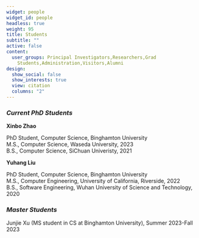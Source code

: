 ```yaml
---
widget: people
widget_id: people
headless: true
weight: 95
title: Students
subtitle: ""
active: false
content:
  user_groups: Principal Investigators,Researchers,Grad
    Students,Administration,Visitors,Alumni
design:
  show_social: false
  show_interests: true
  view: citation
  columns: "2"
---
```

### ***Current PhD Students***

**X﻿inbo Zhao**

PhD Student, Computer Science, Binghamton University\
M.S., Computer Science, Waseda University, 2023\
B.S., Computer Science, SiChuan Univeristy, 2021

**Y﻿uhang Liu**

PhD Student, Computer Science, Binghamton University\
M.S., Computer Engineering, University of California, Riverside, 2022\
B.S., Software Engineering, Wuhan University of Science and Technology, 2020

### ***Master Students***

J﻿unjie Xu (MS student in CS at Binghamton University), Summer 2023-Fall 2023
